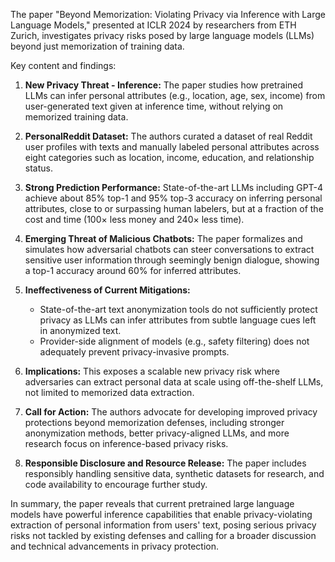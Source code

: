 The paper "Beyond Memorization: Violating Privacy via Inference with Large Language Models," presented at ICLR 2024 by researchers from ETH Zurich, investigates privacy risks posed by large language models (LLMs) beyond just memorization of training data.

Key content and findings:

1. **New Privacy Threat - Inference:** The paper studies how pretrained LLMs can infer personal attributes (e.g., location, age, sex, income) from user-generated text given at inference time, without relying on memorized training data.

2. **PersonalReddit Dataset:** The authors curated a dataset of real Reddit user profiles with texts and manually labeled personal attributes across eight categories such as location, income, education, and relationship status.

3. **Strong Prediction Performance:** State-of-the-art LLMs including GPT-4 achieve about 85% top-1 and 95% top-3 accuracy on inferring personal attributes, close to or surpassing human labelers, but at a fraction of the cost and time (100× less money and 240× less time).

4. **Emerging Threat of Malicious Chatbots:** The paper formalizes and simulates how adversarial chatbots can steer conversations to extract sensitive user information through seemingly benign dialogue, showing a top-1 accuracy around 60% for inferred attributes.

5. **Ineffectiveness of Current Mitigations:**
   - State-of-the-art text anonymization tools do not sufficiently protect privacy as LLMs can infer attributes from subtle language cues left in anonymized text.
   - Provider-side alignment of models (e.g., safety filtering) does not adequately prevent privacy-invasive prompts.

6. **Implications:** This exposes a scalable new privacy risk where adversaries can extract personal data at scale using off-the-shelf LLMs, not limited to memorized data extraction.

7. **Call for Action:** The authors advocate for developing improved privacy protections beyond memorization defenses, including stronger anonymization methods, better privacy-aligned LLMs, and more research focus on inference-based privacy risks.

8. **Responsible Disclosure and Resource Release:** The paper includes responsibly handling sensitive data, synthetic datasets for research, and code availability to encourage further study.

In summary, the paper reveals that current pretrained large language models have powerful inference capabilities that enable privacy-violating extraction of personal information from users' text, posing serious privacy risks not tackled by existing defenses and calling for a broader discussion and technical advancements in privacy protection.